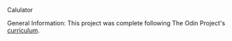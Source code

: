 Calulator

General Information: 
This project was complete following The Odin Project's [curriculum](https://www.theodinproject.com/courses/web-development-101/lessons/calculator).